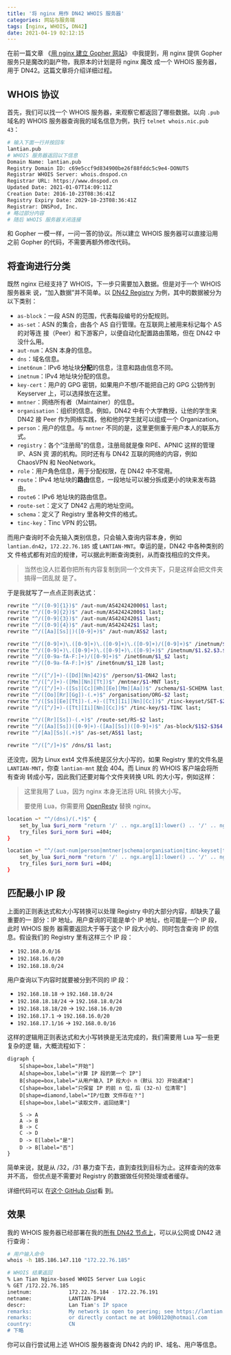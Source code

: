 ```yaml
---
title: '将 nginx 用作 DN42 WHOIS 服务器'
categories: 网站与服务端
tags: [nginx, WHOIS, DN42]
date: 2021-04-19 02:12:15
---
```


在前一篇文章
《[用 nginx 建立 Gopher 网站](/article/modify-website/serve-gopher-with-nginx.lantian/)》
中我提到，用 nginx 提供 Gopher 服务只是魔改的副产物，我原本的计划是将 nginx 魔改
成一个 WHOIS 服务器，用于 DN42。这篇文章将介绍详细过程。

## WHOIS 协议

首先，我们可以找一个 WHOIS 服务器，来观察它都返回了哪些数据。以向 `.pub` 域名的
WHOIS 服务器查询我的域名信息为例，执行 `telnet whois.nic.pub 43`：

```bash
# 输入下面一行并按回车
lantian.pub
# WHOIS 服务器返回以下信息
Domain Name: lantian.pub
Registry Domain ID: c69e5ccf9d834900be26f88fddc5c9e4-DONUTS
Registrar WHOIS Server: whois.dnspod.cn
Registrar URL: https://www.dnspod.cn
Updated Date: 2021-01-07T14:09:11Z
Creation Date: 2016-10-23T08:36:41Z
Registry Expiry Date: 2029-10-23T08:36:41Z
Registrar: DNSPod, Inc.
# 略过部分内容
# 随后 WHOIS 服务器关闭连接
```

和 Gopher 一模一样，一问一答的协议。所以建立 WHOIS 服务器可以直接沿用之前 Gopher
的代码，不需要再额外修改代码。

## 将查询进行分类

既然 nginx 已经支持了 WHOIS，下一步只需要加入数据。但是对于一个 WHOIS 服务器来
说，“加入数据”并不简单。以 [DN42 Registry](https://git.dn42.dev/dn42/registry)
为例，其中的数据被分为以下类别：

- `as-block`：一段 ASN 的范围，代表每段编号的分配规则。
- `as-set`：ASN 的集合，由各个 AS 自行管理。在互联网上被用来标记每个 AS 的对等连
  接（Peer）和下游客户，以便自动化配置路由策略，但在 DN42 中没什么用。
- `aut-num`：ASN 本身的信息。
- `dns`：域名信息。
- `inet6num`：IPv6 地址块**分配**的信息，注意和路由信息不同。
- `inetnum`：IPv4 地址块分配的信息。
- `key-cert`：用户的 GPG 密钥，如果用户不想/不能把自己的 GPG 公钥传到 Keyserver
  上，可以选择放在这里。
- `mntner`：网络所有者（Maintainer）的信息。
- `organisation`：组织的信息。例如，DN42 中有个大学教授，让他的学生来 DN42 接
  Peer 作为网络实践，他和他的学生就可以组成一个 Organization。
- `person`：用户的信息。与 `mntner` 不同的是，这里更侧重于用户本人的联系方式。
- `registry`：各个“注册局”的信息，注册局就是像 RIPE、APNIC 这样的管理 IP、ASN 资
  源的机构。同时还有与 DN42 互联的网络的内容，例如 ChaosVPN 和 NeoNetwork。
- `role`：用户角色信息，用于分配权限，在 DN42 中不常用。
- `route`：IPv4 地址块的**路由**信息，一段地址可以被分拆成更小的块来发布路由。
- `route6`：IPv6 地址块的路由信息。
- `route-set`：定义了 DN42 占用的地址空间。
- `schema`：定义了 Registry 里各种文件的格式。
- `tinc-key`：Tinc VPN 的公钥。

而用户查询时不会先输入类别信息，只会输入查询内容本身，例如
`lantian.dn42`，`172.22.76.185` 或 `LANTIAN-MNT`。幸运的是，DN42 中各种类别的文
件格式都有对应的规律，可以据此判断查询类别，从而查找相应的文件夹。

> 当然也没人拦着你把所有内容复制到同一个文件夹下，只是这样会把文件夹搞得一团乱就
> 是了。

于是我就写了一点点正则表达式：

```bash
rewrite "^/([0-9]{1})$" /aut-num/AS424242000$1 last;
rewrite "^/([0-9]{2})$" /aut-num/AS42424200$1 last;
rewrite "^/([0-9]{3})$" /aut-num/AS4242420$1 last;
rewrite "^/([0-9]{4})$" /aut-num/AS424242$1 last;
rewrite "^/([Aa][Ss]|)([0-9]+)$" /aut-num/AS$2 last;

rewrite "^/([0-9]+)\.([0-9]+)\.([0-9]+)\.([0-9]+)/([0-9]+)$" /inetnum/$1.$2.$3.$4_$5 last;
rewrite "^/([0-9]+)\.([0-9]+)\.([0-9]+)\.([0-9]+)$" /inetnum/$1.$2.$3.$4_32 last;
rewrite "^/([0-9a-fA-F:]+)/([0-9]+)$" /inet6num/$1_$2 last;
rewrite "^/([0-9a-fA-F:]+)$" /inet6num/$1_128 last;

rewrite "^/([^/]+)-([Dd][Nn]42)$" /person/$1-DN42 last;
rewrite "^/([^/]+)-([Mm][Nn][Tt])$" /mntner/$1-MNT last;
rewrite "^/([^/]+)-([Ss][Cc][Hh][Ee][Mm][Aa])$" /schema/$1-SCHEMA last;
rewrite "^/([Oo][Rr][Gg])-(.+)$" /organisation/ORG-$2 last;
rewrite "^/([Ss][Ee][Tt])-(.+)-([Tt][Ii][Nn][Cc])$" /tinc-keyset/SET-$2-TINC last;
rewrite "^/([^/]+)-([Tt][Ii][Nn][Cc])$" /tinc-key/$1-TINC last;

rewrite "^/([Rr][Ss])-(.+)$" /route-set/RS-$2 last;
rewrite "^/([Aa][Ss])([0-9]+)-([Aa][Ss])([0-9]+)$" /as-block/$1$2-$3$4 last;
rewrite "^/[Aa][Ss](.+)$" /as-set/AS$1 last;

rewrite "^/([^/]+)$" /dns/$1 last;
```

还没完，因为 Linux ext4 文件系统是区分大小写的，如果 Registry 里的文件名是
`LANTIAN-MNT`，你查 `lantian-mnt` 就会 404。而 Linux 的 WHOIS 客户端会将所有查询
转成小写，因此我们还要对每个文件夹转换 URL 的大小写，例如这样：

> 这里我用了 Lua，因为 nginx 本身无法将 URL 转换大小写。
>
> 要使用 Lua，你需要用 [OpenResty](https://openresty.org) 替换 nginx。

```bash
location ~* "^/(dns)/(.*)$" {
    set_by_lua $uri_norm "return '/' .. ngx.arg[1]:lower() .. '/' .. ngx.arg[2]:lower()" $1 $2;
    try_files $uri_norm $uri =404;
}

location ~* "^/(aut-num|person|mntner|schema|organisation|tinc-keyset|tinc-key|as-set|route-set|as-block)/(.*)$" {
    set_by_lua $uri_norm "return '/' .. ngx.arg[1]:lower() .. '/' .. ngx.arg[2]:upper()" $1 $2;
    try_files $uri_norm $uri =404;
}
```

## 匹配最小 IP 段

上面的正则表达式和大小写转换可以处理 Registry 中的大部分内容，却缺失了最重要的一
部分：IP 地址。用户查询的可能是单个 IP 地址，也可能是一个 IP 段，此时 WHOIS 服务
器需要返回大于等于这个 IP 段大小的、同时包含查询 IP 的信息。假设我们的 Registry
里有这样三个 IP 段：

- `192.168.0.0/16`
- `192.168.16.0/20`
- `192.168.18.0/24`

用户查询以下内容时就要被分到不同的 IP 段：

- `192.168.18.18` -> `192.168.18.0/24`
- `192.168.18.18/24` -> `192.168.18.0/24`
- `192.168.18.18/20` -> `192.168.16.0/20`
- `192.168.17.1` -> `192.168.16.0/20`
- `192.168.17.1/16` -> `192.168.0.0/16`

这样的逻辑用正则表达式和大小写转换是无法完成的，我们需要用 Lua 写一些更复杂的逻
辑，大概流程如下：

```graphviz
digraph {
    S[shape=box,label="开始"]
    A[shape=box,label="计算 IP 段的第一个 IP"]
    B[shape=box,label="从用户输入 IP 段大小 n（默认 32）开始递减"]
    C[shape=box,label="只保留 IP 的前 n 位，后 (32-n) 位清零"]
    D[shape=diamond,label="IP/位数 文件存在？"]
    E[shape=box,label="读取文件，返回结果"]

    S -> A
    A -> B
    B -> C
    C -> D
    D -> E[label="是"]
    D -> B[label="否"]
}
```

简单来说，就是从 /32，/31 暴力查下去，直到查找到目标为止。这样查询的效率并不高，
但优点是不需要对 Registry 的数据做任何预处理或者缓存。

详细代码可以
在[这个 GitHub Gist](https://gist.github.com/xddxdd/53efacf5b750c0f38759beff8e7b070d)看
到。

## 效果

我的 WHOIS 服务器已经部署在我的[所有 DN42 节点上](/page/dn42/)，可以从公网或
DN42 进行查询：

```bash
# 用户输入命令
whois -h 185.186.147.110 "172.22.76.185"

# WHOIS 结果返回
% Lan Tian Nginx-based WHOIS Server Lua Logic
% GET /172.22.76.185
inetnum:            172.22.76.184 - 172.22.76.191
netname:            LANTIAN-IPV4
descr:              Lan Tian's IP space
remarks:            My network is open to peering; see https://lantian.pub/page/dn42
remarks:            or directly contact me at b980120@hotmail.com
country:            CN
# 下略
```

你可以自行尝试用上述 WHOIS 服务器查询 DN42 内的 IP、域名、用户等信息。
